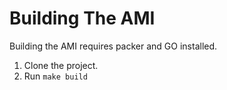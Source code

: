 # Building The AMI

Building the AMI requires packer and GO installed.

1. Clone the project.
2. Run `make build`
